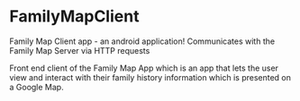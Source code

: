 # FamilyMapClient

Family Map Client app - an android application! Communicates with the Family Map Server via HTTP requests


Front end client of the Family Map App which is an app that lets the user view and interact with their family history information which is presented on a Google Map.

